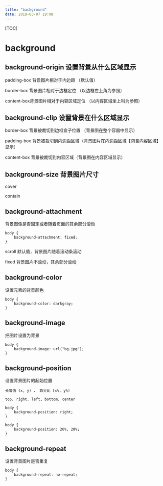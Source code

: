 ```yaml
---
title: "background"
date: 2019-03-07 19:08
---
```


[TOC]

# background

## background-origin 设置背景从什么区域显示

padding-box 背景图片相对于内边距 （默认值）

border-box 背景图片相对于边框定位 （以边框左上角为参照）

content-box背景图片相对于内容区域定位 （以内容区域坐上叫为参照）

## background-clip 设置背景在什么区域显示

border-box 背景被裁切到边框盒子位置 （背景图在整个容器中显示）

padding-box 背景被裁切到内边距区域（背景图片在内边距区域【包含内容区域】显示）

content-box 背景被裁切到内容区域（背景图在内容区域显示）

## background-size 背景图片尺寸

cover 

contain 

## background-attachment

背景图像是否固定或者随着页面的其余部分滚动

```
body {
    background-attachment: fixed;
}
```

scroll 默认值，背景图片随着滚动条滚动

fixed    背景图片不滚动，其余部分滚动

## background-color

设置元素的背景颜色

```
body {
    background-color: darkgray;
}
```

## background-image

把图片设置为背景

```
body {
    background-image: url("bg.jpg");
}
```

## background-position

设置背景图片的起始位置

```
长度值 (x, y) ， 百分比 (x%, y%)

top, right, left, bottom, center
```

```
body {
    background-position: right;
}
```

```
body {
    background-position: 20%, 20%;
}
```

## background-repeat

设置背景图片是否重复

```
body {
    background-repeat: no-repeat;
}
```


